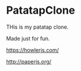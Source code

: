 # PatatapClone
THis is my patatap clone.

Made just for fun.


https://howlerjs.com/

http://paperjs.org/
